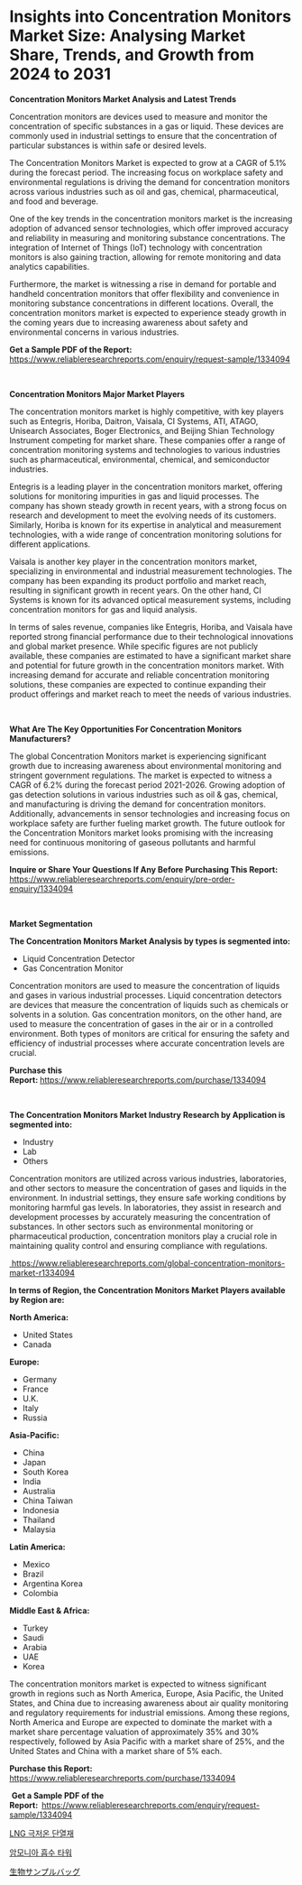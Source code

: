 <p><h1>Insights into Concentration Monitors Market Size: Analysing Market Share, Trends, and Growth from 2024 to 2031</h1></p><p><strong>Concentration Monitors Market Analysis and Latest Trends</strong></p>
<p><p>Concentration monitors are devices used to measure and monitor the concentration of specific substances in a gas or liquid. These devices are commonly used in industrial settings to ensure that the concentration of particular substances is within safe or desired levels.</p><p>The Concentration Monitors Market is expected to grow at a CAGR of 5.1% during the forecast period. The increasing focus on workplace safety and environmental regulations is driving the demand for concentration monitors across various industries such as oil and gas, chemical, pharmaceutical, and food and beverage.</p><p>One of the key trends in the concentration monitors market is the increasing adoption of advanced sensor technologies, which offer improved accuracy and reliability in measuring and monitoring substance concentrations. The integration of Internet of Things (IoT) technology with concentration monitors is also gaining traction, allowing for remote monitoring and data analytics capabilities.</p><p>Furthermore, the market is witnessing a rise in demand for portable and handheld concentration monitors that offer flexibility and convenience in monitoring substance concentrations in different locations. Overall, the concentration monitors market is expected to experience steady growth in the coming years due to increasing awareness about safety and environmental concerns in various industries.</p></p>
<p><strong>Get a Sample PDF of the Report:&nbsp;</strong> <a href="https://www.reliableresearchreports.com/enquiry/request-sample/1334094">https://www.reliableresearchreports.com/enquiry/request-sample/1334094</a></p>
<p>&nbsp;</p>
<p><strong>Concentration Monitors Major Market Players</strong></p>
<p><p>The concentration monitors market is highly competitive, with key players such as Entegris, Horiba, Daitron, Vaisala, CI Systems, ATI, ATAGO, Unisearch Associates, Boger Electronics, and Beijing Shian Technology Instrument competing for market share. These companies offer a range of concentration monitoring systems and technologies to various industries such as pharmaceutical, environmental, chemical, and semiconductor industries.</p><p>Entegris is a leading player in the concentration monitors market, offering solutions for monitoring impurities in gas and liquid processes. The company has shown steady growth in recent years, with a strong focus on research and development to meet the evolving needs of its customers. Similarly, Horiba is known for its expertise in analytical and measurement technologies, with a wide range of concentration monitoring solutions for different applications.</p><p>Vaisala is another key player in the concentration monitors market, specializing in environmental and industrial measurement technologies. The company has been expanding its product portfolio and market reach, resulting in significant growth in recent years. On the other hand, CI Systems is known for its advanced optical measurement systems, including concentration monitors for gas and liquid analysis.</p><p>In terms of sales revenue, companies like Entegris, Horiba, and Vaisala have reported strong financial performance due to their technological innovations and global market presence. While specific figures are not publicly available, these companies are estimated to have a significant market share and potential for future growth in the concentration monitors market. With increasing demand for accurate and reliable concentration monitoring solutions, these companies are expected to continue expanding their product offerings and market reach to meet the needs of various industries.</p></p>
<p>&nbsp;</p>
<p><strong>What Are The Key Opportunities For Concentration Monitors Manufacturers?</strong></p>
<p><p>The global Concentration Monitors market is experiencing significant growth due to increasing awareness about environmental monitoring and stringent government regulations. The market is expected to witness a CAGR of 6.2% during the forecast period 2021-2026. Growing adoption of gas detection solutions in various industries such as oil & gas, chemical, and manufacturing is driving the demand for concentration monitors. Additionally, advancements in sensor technologies and increasing focus on workplace safety are further fueling market growth. The future outlook for the Concentration Monitors market looks promising with the increasing need for continuous monitoring of gaseous pollutants and harmful emissions.</p></p>
<p><strong>Inquire or Share Your Questions If Any Before Purchasing This Report:</strong> <a href="https://www.reliableresearchreports.com/enquiry/pre-order-enquiry/1334094">https://www.reliableresearchreports.com/enquiry/pre-order-enquiry/1334094</a></p>
<p>&nbsp;</p>
<p><strong>Market Segmentation</strong></p>
<p><strong>The Concentration Monitors Market Analysis by types is segmented into:</strong></p>
<p><ul><li>Liquid Concentration Detector</li><li>Gas Concentration Monitor</li></ul></p>
<p><p>Concentration monitors are used to measure the concentration of liquids and gases in various industrial processes. Liquid concentration detectors are devices that measure the concentration of liquids such as chemicals or solvents in a solution. Gas concentration monitors, on the other hand, are used to measure the concentration of gases in the air or in a controlled environment. Both types of monitors are critical for ensuring the safety and efficiency of industrial processes where accurate concentration levels are crucial.</p></p>
<p><strong>Purchase this Report:&nbsp;</strong><a href="https://www.reliableresearchreports.com/purchase/1334094">https://www.reliableresearchreports.com/purchase/1334094</a></p>
<p>&nbsp;</p>
<p><strong>The Concentration Monitors Market Industry Research by Application is segmented into:</strong></p>
<p><ul><li>Industry</li><li>Lab</li><li>Others</li></ul></p>
<p><p>Concentration monitors are utilized across various industries, laboratories, and other sectors to measure the concentration of gases and liquids in the environment. In industrial settings, they ensure safe working conditions by monitoring harmful gas levels. In laboratories, they assist in research and development processes by accurately measuring the concentration of substances. In other sectors such as environmental monitoring or pharmaceutical production, concentration monitors play a crucial role in maintaining quality control and ensuring compliance with regulations.</p></p>
<p><a href="https://www.reliableresearchreports.com/global-concentration-monitors-market-r1334094">&nbsp;https://www.reliableresearchreports.com/global-concentration-monitors-market-r1334094</a></p>
<p><strong>In terms of Region, the Concentration Monitors Market Players available by Region are:</strong></p>
<p>
    <p> <strong> North America: </strong>
        <ul>
            <li>United States</li>
            <li>Canada</li>
        </ul>
        </p> 
    <p> <strong> Europe: </strong>
        <ul>
            <li>Germany</li>
            <li>France</li>
            <li>U.K.</li>
            <li>Italy</li>
            <li>Russia</li>
        </ul>
        </p> 
    <p> <strong> Asia-Pacific: </strong>
        <ul>
            <li>China</li>
            <li>Japan</li>
            <li>South Korea</li>
            <li>India</li>
            <li>Australia</li>
            <li>China Taiwan</li>
            <li>Indonesia</li>
            <li>Thailand</li>
            <li>Malaysia</li>
        </ul>
        </p> 
    <p> <strong> Latin America: </strong>
        <ul>
            <li>Mexico</li>
            <li>Brazil</li>
            <li>Argentina Korea</li>
            <li>Colombia</li>
        </ul>
        </p> 
    <p> <strong> Middle East & Africa: </strong>
        <ul>
            <li>Turkey</li>
            <li>Saudi</li>
            <li>Arabia</li>
            <li>UAE</li>
            <li>Korea</li>
        </ul>
    </p>
    </p>
<p><p>The concentration monitors market is expected to witness significant growth in regions such as North America, Europe, Asia Pacific, the United States, and China due to increasing awareness about air quality monitoring and regulatory requirements for industrial emissions. Among these regions, North America and Europe are expected to dominate the market with a market share percentage valuation of approximately 35% and 30% respectively, followed by Asia Pacific with a market share of 25%, and the United States and China with a market share of 5% each.</p></p>
<p><strong>Purchase this Report: </strong><a href="https://www.reliableresearchreports.com/purchase/1334094">https://www.reliableresearchreports.com/purchase/1334094</a></p>
<p>&nbsp;<strong>Get a Sample PDF of the Report:&nbsp;&nbsp;</strong><a href="https://www.reliableresearchreports.com/enquiry/request-sample/1334094">https://www.reliableresearchreports.com/enquiry/request-sample/1334094</a></p>
<p><strong></strong></p>
<p><p><a href="https://github.com/rick7624/Market-Research-Report-List-1/blob/main/167575492984.md">LNG 극저온 단열재</a></p><p><a href="https://github.com/GabrielBlanda5656/Market-Research-Report-List-2/blob/main/876287892983.md">암모니아 흡수 타워</a></p><p><a href="https://medium.com/@saigekulas/%E7%94%9F%E7%89%A9%E5%AD%A6%E7%9A%84%E3%82%B5%E3%83%B3%E3%83%97%E3%83%AB%E8%A2%8B%E5%B8%82%E5%A0%B4-%E6%88%90%E5%8A%9F%E3%81%97%E3%81%9F%E3%83%93%E3%82%B8%E3%83%8D%E3%82%B9%E6%88%A6%E7%95%A5%E3%81%AE%E9%8D%B5-2031%E5%B9%B4%E3%81%BE%E3%81%A7%E3%81%AE%E4%BA%88%E6%B8%AC-2def740455ff">生物サンプルバッグ</a></p></p>